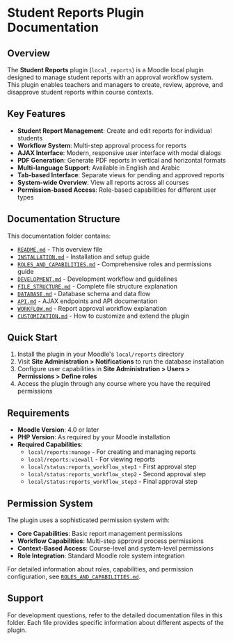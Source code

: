 # Student Reports Plugin Documentation

## Overview

The **Student Reports** plugin (`local_reports`) is a Moodle local plugin designed to manage student reports with an approval workflow system. This plugin enables teachers and managers to create, review, approve, and disapprove student reports within course contexts.

## Key Features

- **Student Report Management**: Create and edit reports for individual students
- **Workflow System**: Multi-step approval process for reports
- **AJAX Interface**: Modern, responsive user interface with modal dialogs
- **PDF Generation**: Generate PDF reports in vertical and horizontal formats
- **Multi-language Support**: Available in English and Arabic
- **Tab-based Interface**: Separate views for pending and approved reports
- **System-wide Overview**: View all reports across all courses
- **Permission-based Access**: Role-based capabilities for different user types

## Documentation Structure

This documentation folder contains:

- [`README.md`](README.md) - This overview file
- [`INSTALLATION.md`](INSTALLATION.md) - Installation and setup guide
- [`ROLES_AND_CAPABILITIES.md`](ROLES_AND_CAPABILITIES.md) - Comprehensive roles and permissions guide
- [`DEVELOPMENT.md`](DEVELOPMENT.md) - Development workflow and guidelines
- [`FILE_STRUCTURE.md`](FILE_STRUCTURE.md) - Complete file structure explanation
- [`DATABASE.md`](DATABASE.md) - Database schema and data flow
- [`API.md`](API.md) - AJAX endpoints and API documentation
- [`WORKFLOW.md`](WORKFLOW.md) - Report approval workflow explanation
- [`CUSTOMIZATION.md`](CUSTOMIZATION.md) - How to customize and extend the plugin

## Quick Start

1. Install the plugin in your Moodle's `local/reports` directory
2. Visit **Site Administration > Notifications** to run the database installation
3. Configure user capabilities in **Site Administration > Users > Permissions > Define roles**
4. Access the plugin through any course where you have the required permissions

## Requirements

- **Moodle Version**: 4.0 or later
- **PHP Version**: As required by your Moodle installation
- **Required Capabilities**: 
  - `local/reports:manage` - For creating and managing reports
  - `local/reports:viewall` - For viewing reports
  - `local/status:reports_workflow_step1` - First approval step
  - `local/status:reports_workflow_step2` - Second approval step
  - `local/status:reports_workflow_step3` - Final approval step

## Permission System

The plugin uses a sophisticated permission system with:

- **Core Capabilities**: Basic report management permissions
- **Workflow Capabilities**: Multi-step approval process permissions
- **Context-Based Access**: Course-level and system-level permissions
- **Role Integration**: Standard Moodle role system integration

For detailed information about roles, capabilities, and permission configuration, see [`ROLES_AND_CAPABILITIES.md`](ROLES_AND_CAPABILITIES.md).

## Support

For development questions, refer to the detailed documentation files in this folder. Each file provides specific information about different aspects of the plugin. 